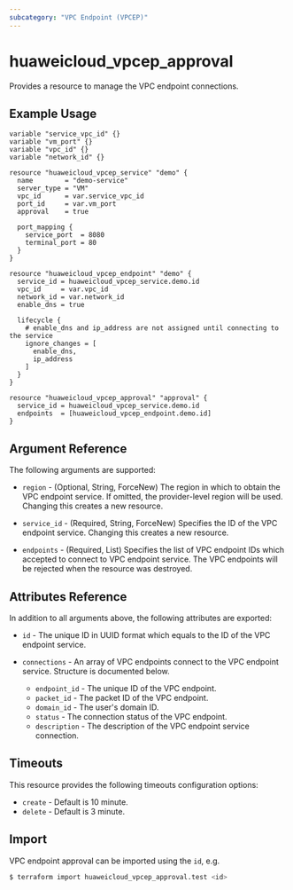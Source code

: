 ```yaml
---
subcategory: "VPC Endpoint (VPCEP)"
---
```


# huaweicloud_vpcep_approval

Provides a resource to manage the VPC endpoint connections.

## Example Usage

```hcl
variable "service_vpc_id" {}
variable "vm_port" {}
variable "vpc_id" {}
variable "network_id" {}

resource "huaweicloud_vpcep_service" "demo" {
  name        = "demo-service"
  server_type = "VM"
  vpc_id      = var.service_vpc_id
  port_id     = var.vm_port
  approval    = true

  port_mapping {
    service_port  = 8080
    terminal_port = 80
  }
}

resource "huaweicloud_vpcep_endpoint" "demo" {
  service_id = huaweicloud_vpcep_service.demo.id
  vpc_id     = var.vpc_id
  network_id = var.network_id
  enable_dns = true

  lifecycle {
    # enable_dns and ip_address are not assigned until connecting to the service
    ignore_changes = [
      enable_dns,
      ip_address
    ]
  }
}

resource "huaweicloud_vpcep_approval" "approval" {
  service_id = huaweicloud_vpcep_service.demo.id
  endpoints  = [huaweicloud_vpcep_endpoint.demo.id]
}
```

## Argument Reference

The following arguments are supported:

* `region` - (Optional, String, ForceNew) The region in which to obtain the VPC endpoint service. If omitted, the
  provider-level region will be used. Changing this creates a new resource.

* `service_id` - (Required, String, ForceNew) Specifies the ID of the VPC endpoint service. Changing this creates a new
  resource.

* `endpoints` - (Required, List) Specifies the list of VPC endpoint IDs which accepted to connect to VPC endpoint
  service. The VPC endpoints will be rejected when the resource was destroyed.

## Attributes Reference

In addition to all arguments above, the following attributes are exported:

* `id` - The unique ID in UUID format which equals to the ID of the VPC endpoint service.

* `connections` - An array of VPC endpoints connect to the VPC endpoint service. Structure is documented below.
  + `endpoint_id` - The unique ID of the VPC endpoint.
  + `packet_id` - The packet ID of the VPC endpoint.
  + `domain_id` - The user's domain ID.
  + `status` - The connection status of the VPC endpoint.
  + `description` - The description of the VPC endpoint service connection.

## Timeouts

This resource provides the following timeouts configuration options:

* `create` - Default is 10 minute.
* `delete` - Default is 3 minute.

## Import

VPC endpoint approval can be imported using the `id`, e.g.

```bash
$ terraform import huaweicloud_vpcep_approval.test <id>
```
